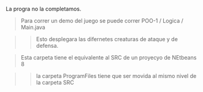 La progra no la completamos. 


>Para correr un demo del juego se puede correr POO-1 / Logica / Main.java

>>Esto desplegara las difernetes creaturas de ataque y de defensa. 

>Esta carpeta tiene el equivalente al SRC de un proyecyo de NEtbeans 8

>>la carpeta ProgramFiles tiene que ser movida al mismo nivel de la carpeta SRC


